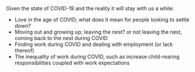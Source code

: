 Given the state of COVID-19 and the reality it will stay with us a while:

*  Love in the age of COVID; what does it mean for people looking to settle down?
*  Moving out and growing up; leaving the nest? or not leaving the nest, coming back to the nest during COVID
*  Finding work during COVID and dealing with employment (or lack thereof)
*  The inequality of work during COVID, such as increase child-rearing responsibilities coupled with work expectations
